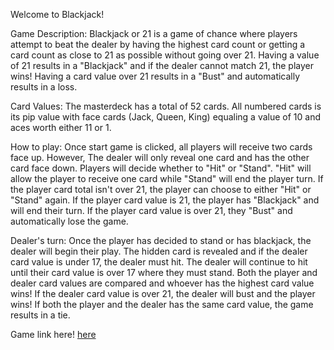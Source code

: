Welcome to Blackjack!

Game Description:
Blackjack or 21 is a game of chance where players attempt to beat the dealer by having the highest card count or getting a card count as close to 21 as possible without going over 21. Having a value of 21 results in a "Blackjack" and if the dealer cannot match 21, the player wins! Having a card value over 21 results in a "Bust" and automatically results in a loss.

Card Values:
The masterdeck has a total of 52 cards. All numbered cards is its pip value with face cards (Jack, Queen, King) equaling a value of 10 and aces worth either 11 or 1. 

How to play:
Once start game is clicked, all players will receive two cards face up. However, The dealer will only reveal one card and has the other card face down. Players will decide whether to "Hit" or "Stand". "Hit" will allow the player to receive one card while "Stand" will end the player turn. If the player card total isn't over 21, the player can choose to either "Hit" or "Stand" again. If the player card value is 21, the player has "Blackjack" and will end their turn. If the player card value is over 21, they "Bust" and automatically lose the game. 

Dealer's turn:
Once the player has decided to stand or has blackjack, the dealer will begin their play. The hidden card is revealed and if the dealer card value is under 17, the dealer must hit. The dealer will continue to hit until their card value is over 17 where they must stand. Both the player and dealer card values are compared and whoever has the highest card value wins! If the dealer card value is over 21, the dealer will bust and the player wins! If both the player and the dealer has the same card value, the game results in a tie. 

Game link here! [here](https://www.google.com)